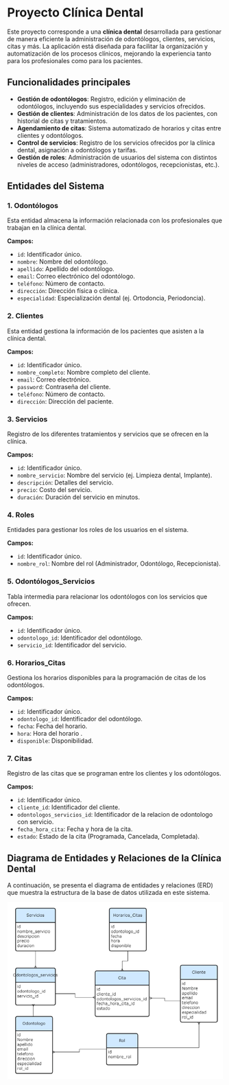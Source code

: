 # Proyecto Clínica Dental

Este proyecto corresponde a una **clínica dental** desarrollada para gestionar de manera eficiente la administración de odontólogos, clientes, servicios, citas y más. La aplicación está diseñada para facilitar la organización y automatización de los procesos clínicos, mejorando la experiencia tanto para los profesionales como para los pacientes.

## Funcionalidades principales

- **Gestión de odontólogos**: Registro, edición y eliminación de odontólogos, incluyendo sus especialidades y servicios ofrecidos.
- **Gestión de clientes**: Administración de los datos de los pacientes, con historial de citas y tratamientos.
- **Agendamiento de citas**: Sistema automatizado de horarios y citas entre clientes y odontólogos.
- **Control de servicios**: Registro de los servicios ofrecidos por la clínica dental, asignación a odontólogos y tarifas.
- **Gestión de roles**: Administración de usuarios del sistema con distintos niveles de acceso (administradores, odontólogos, recepcionistas, etc.).

## Entidades del Sistema

### 1. **Odontólogos**
Esta entidad almacena la información relacionada con los profesionales que trabajan en la clínica dental.

**Campos:**
- `id`: Identificador único.
- `nombre`: Nombre del odontólogo.
- `apellido`: Apellido del odontólogo.
- `email`: Correo electrónico del odontólogo.
- `teléfono`: Número de contacto.
- `dirección`: Dirección física o clínica.
- `especialidad`: Especialización dental (ej. Ortodoncia, Periodoncia).

### 2. **Clientes**
Esta entidad gestiona la información de los pacientes que asisten a la clínica dental.

**Campos:**
- `id`: Identificador único.
- `nombre_completo`: Nombre completo del cliente.
- `email`: Correo electrónico.
- `password`: Contraseña del cliente.
- `teléfono`: Número de contacto.
- `dirección`: Dirección del paciente.

### 3. **Servicios**
Registro de los diferentes tratamientos y servicios que se ofrecen en la clínica.

**Campos:**
- `id`: Identificador único.
- `nombre_servicio`: Nombre del servicio (ej. Limpieza dental, Implante).
- `descripción`: Detalles del servicio.
- `precio`: Costo del servicio.
- `duración`: Duración del servicio en minutos.

### 4. **Roles**
Entidades para gestionar los roles de los usuarios en el sistema.

**Campos:**
- `id`: Identificador único.
- `nombre_rol`: Nombre del rol (Administrador, Odontólogo, Recepcionista).

### 5. **Odontólogos_Servicios**
Tabla intermedia para relacionar los odontólogos con los servicios que ofrecen.

**Campos:**
- `id`: Identificador único.
- `odontologo_id`: Identificador del odontólogo.
- `servicio_id`: Identificador del servicio.

### 6. **Horarios_Citas**
Gestiona los horarios disponibles para la programación de citas de los odontólogos.

**Campos:**
- `id`: Identificador único.
- `odontologo_id`: Identificador del odontólogo.
- `fecha`: Fecha del horario.
- `hora`: Hora del horario .
- `disponible`: Disponibilidad.

### 7. **Citas**
Registro de las citas que se programan entre los clientes y los odontólogos.

**Campos:**
- `id`: Identificador único.
- `cliente_id`: Identificador del cliente.
- `odontologos_servicios_id`: Identificador de la relacion de odontologo con servicio.
- `fecha_hora_cita`: Fecha y hora de la cita.
- `estado`: Estado de la cita (Programada, Cancelada, Completada).
  
## Diagrama de Entidades y Relaciones de la Clínica Dental

A continuación, se presenta el diagrama de entidades y relaciones (ERD) que muestra la estructura de la base de datos utilizada en este sistema.


![Diagrama de Entidades y Relaciones](docs/Clinical_Dental.png)
